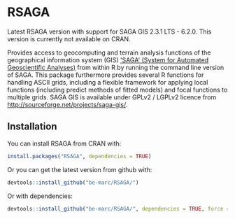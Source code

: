 
<!-- README.md is generated from README.Rmd. Please edit that file -->
RSAGA
=====

Latest RSAGA version with support for SAGA GIS 2.3.1 LTS - 6.2.0. This version is currently not available on CRAN.

Provides access to geocomputing and terrain analysis functions of the geographical information system (GIS) ['SAGA' (System for Automated Geoscientific Analyses)](http://saga-gis.org/en/index.html) from within R by running the command line version of SAGA. This package furthermore provides several R functions for handling ASCII grids, including a flexible framework for applying local functions (including predict methods of fitted models) and focal functions to multiple grids. SAGA GIS is available under GPLv2 / LGPLv2 licence from <http://sourceforge.net/projects/saga-gis/>.

Installation
------------

You can install RSAGA from CRAN with:

``` r
install.packages("RSAGA", dependencies = TRUE)
```

Or you can get the latest version from github with:

``` r
devtools::install_github("be-marc/RSAGA/")
```

Or with dependencies:

``` r
devtools::install_github("be-marc/RSAGA/", dependencies = TRUE, force = TRUE)
```
